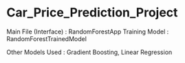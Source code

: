 # Car_Price_Prediction_Project

Main File (Interface) : RandomForestApp
Training Model : RandomForestTrainedModel

Other Models Used : Gradient Boosting, Linear Regression 
